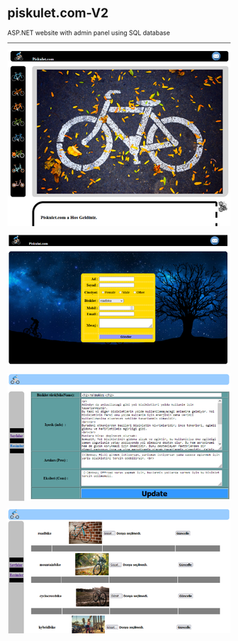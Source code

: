 # piskulet.com-V2

ASP.NET website with admin panel using SQL database
<br>
<hr>
<p align="center">
  <img src="piskulet.com v2_ss/1.png" width="600" title="hover text">
</p>
<p align="center">
  <img src="piskulet.com v2_ss/2.png" width="600" alt="accessibility text">
</p>
<p align="center">
  <img src="piskulet.com v2_ss/4.png" width="600" alt="accessibility text">
</p>
<p align="center">
  <img src="piskulet.com v2_ss/5.png" width="600" alt="accessibility text">
</p>

